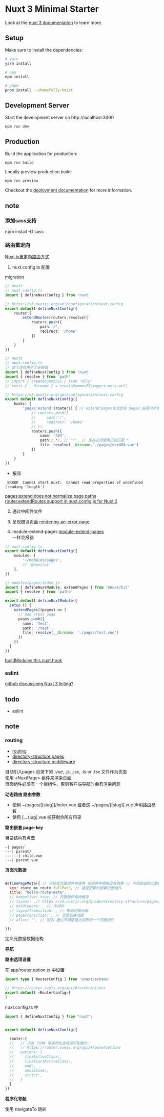 # Nuxt 3 Minimal Starter

Look at the [nuxt 3 documentation](https://v3.nuxtjs.org) to learn more.

## Setup

Make sure to install the dependencies:

```bash
# yarn
yarn install

# npm
npm install

# pnpm
pnpm install --shamefully-hoist
```

## Development Server

Start the development server on http://localhost:3000

```bash
npm run dev
```

## Production

Build the application for production:

```bash
npm run build
```

Locally preview production build:

```bash
npm run preview
```

Checkout the [deployment documentation](https://v3.nuxtjs.org/guide/deploy/presets) for more information.

## note

### 添加sass支持
npm install -D sass

### 路由重定向
[Nuxt.js重定向路由方式](https://blog.csdn.net/weixin_45172119/article/details/107975277)
1. nuxt.config.ts 配置

[migration](https://v3.nuxtjs.org/migration/configuration/#migration)

```ts
// nuxt2
// nuxt.config.ts
import { defineNuxtConfig } from 'nuxt'

// https://v3.nuxtjs.org/api/configuration/nuxt.config
export default defineNuxtConfig({
    router:{
        extendRoutes(routers,resolve){
            routers.push({
                path:'/',
                redirect: '/home'
            })
        }
    }
})
```
```ts
// nuxt3
// nuxt.config.ts
// 这个现在用不了会报错
import { defineNuxtConfig } from 'nuxt'
import { resolve } from 'path'
// import { createCommonJS } from 'mlly'
// const { __dirname } = createCommonJS(import.meta.url)

// https://v3.nuxtjs.org/api/configuration/nuxt.config
export default defineNuxtConfig({
    hooks: {
        'pages:extend'(routers) { // extend:pages仅当您有 pages 目录时才有效
            // routers.push({
            //     path:'/',
            //     redirect: '/home'
            // })
            routers.push({
                name: '404',
                path:/.*/, // '*', // 现在必须使用正则匹配 *
                file: resolve(__dirname,'./pages/err404.vue')
            })
        }
    }
})
```

- 报错
```
 ERROR  Cannot start nuxt:  Cannot read properties of undefined (reading 'length')  
```
[pages:extend does not normalize page paths](https://github.com/nuxt/framework/issues/2822)  
[router.extendRoutes support in nuxt.config.js for Nuxt 3](https://github.com/nuxt/framework/issues/2041)

2. 通过中间件文件


3. 呈现错误页面
[rendering-an-error-page](https://v3.nuxtjs.org/guide/features/error-handling/#rendering-an-error-page)

4. module-extend-pages
[module-extend-pages](https://v3.nuxtjs.org/examples/advanced/module-extend-pages/)  
一样会报错
```ts
// nuxt.config.ts
export default defineNuxtConfig({
    modules: [
        '~/modules/pages',
        // '@nuxt/ui'
    ],
})

```
```ts
// modules/pages/index.js
import { defineNuxtModule, extendPages } from '@nuxt/kit'
import { resolve } from 'pathe'

export default defineNuxtModule({
  setup () {
    extendPages((pages) => {
      // Add /test page
      pages.push({
        name: 'Test',
        path: '/test',
        file: resolve(__dirname, './pages/test.vue')
      })
    })
  }
})

```
[buildModules this.nuxt.hook](https://github.com/nuxt/framework/issues/2041#issuecomment-1011775139)

### eslint

[github discussiong Nuxt 3 linting?](https://github.com/nuxt/framework/discussions/2815)

## todo
- eslint


## note

### routing

- [routing](https://v3.nuxtjs.org/guide/features/routing)
- [directory-structure pages](https://v3.nuxtjs.org/guide/directory-structure/pages/)
- [directory-structure middleware](https://v3.nuxtjs.org/guide/directory-structure/middleware/)

自动引入pages 目录下的 .vue, .js, .jsx, .ts or .tsx 文件作为页面  
使用 &lt;NuxtPage&gt; 组件来渲染页面  
页面组件必须有一个根组件，否则客户端导航时会有渲染问题


**动态路由 路由参数**
- 使用 ~/pages/\[\[slug\]\]/index.vue 或者这 ~/pages/\[\[slug\]\].vue 声明路由参数
- 使用 \[...slug\].vue 捕获剩余所有目录

**路由嵌套 page-key**

目录结构有点蠢

```
-| pages/
---| parent/
------| child.vue
---| parent.vue
```

**页面元数据**
```js

definePageMeta({ // 只能在页面组件中使用 在组件中使用没有效果 // 不同层级的元数据 会被合并到一个对象里面
  key: route => route.fullPath, // 路径更新时刷新页面组件
  title: "hello-route-meta",
  // keepalive: true, // 页面组件保持缓存
  // layout: ,// https://v3.nuxtjs.org/guide/directory-structure/pages/#layout
  // middleware: , // 中间件
  // layoutTransition: , // 布局切换动画
  // pageTransition: , // 页面切换动画
  // alias: '', // 别名 通过不同路径访问到同一个页面组件

});

```

定义元数据数据结构

**导航**
<NuxtLint>

**路由选项设置**

在 app/router.option.ts 中设置


```ts
import type { RouterConfig } from '@nuxt/schema'

// https://router.vuejs.org/api/#routeroptions
export default <RouterConfig>{
}
```

nuxt.config.ts 中
```ts
import { defineNuxtConfig } from "nuxt";


export default defineNuxtConfig({

  router:{
  //   // 只有 JSON 可序列化选项是可配置的：
  //   // https://router.vuejs.org/api/#routeroptions
  //   options: {
  //     linkActiveClass:,
  //     linkExactActiveClass:,
  //     end:,
  //     sensitive:,
  //     strict:,
  //   }
  }
})

```

**程序化导航**

使用 navigateTo 跳转



